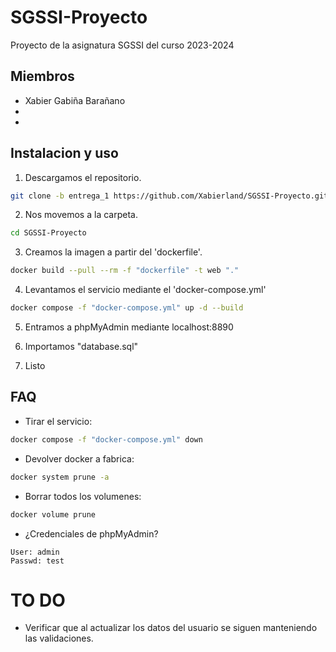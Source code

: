 # SGSSI-Proyecto

Proyecto de la asignatura SGSSI del curso 2023-2024

## Miembros

* Xabier Gabiña Barañano
*
*

## Instalacion y uso

1. Descargamos el repositorio.

```bash
git clone -b entrega_1 https://github.com/Xabierland/SGSSI-Proyecto.git
```

2. Nos movemos a la carpeta.

```bash
cd SGSSI-Proyecto
```

3. Creamos la imagen a partir del 'dockerfile'.

```bash
docker build --pull --rm -f "dockerfile" -t web "."
```

4. Levantamos el servicio mediante el 'docker-compose.yml'

```bash
docker compose -f "docker-compose.yml" up -d --build
```

5. Entramos a phpMyAdmin mediante localhost:8890

6. Importamos "database.sql"

7. Listo

## FAQ

* Tirar el servicio:

```bash
docker compose -f "docker-compose.yml" down
```

* Devolver docker a fabrica:

```bash
docker system prune -a
```

* Borrar todos los volumenes:

```bash
docker volume prune
```

* ¿Credenciales de phpMyAdmin?

```
User: admin
Passwd: test
```

# TO DO

* Verificar que al actualizar los datos del usuario se siguen manteniendo las validaciones.
